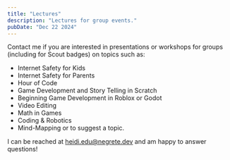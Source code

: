 ```yaml
---
title: "Lectures"
description: "Lectures for group events."
pubDate: "Dec 22 2024"
---
```


Contact me if you are interested in presentations or workshops for groups (including for Scout badges) on topics such as:

- Internet Safety for Kids
- Internet Safety for Parents
- Hour of Code
- Game Development and Story Telling in Scratch
- Beginning Game Development in Roblox or Godot
- Video Editing
- Math in Games
- Coding & Robotics
- Mind-Mapping
  or to suggest a topic.

I can be reached at heidi.edu@negrete.dev and am happy to answer questions!
